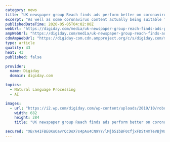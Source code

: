 ```yaml
---
category: news
title: "UK newspaper group Reach finds ads perform better on coronavirus content"
excerpt: "As well as some coronavirus content actually being suitable for brands to advertise against, U.K. newspaper group Reach is seeing signs that ads are performing better. Reach has been using its tool Mantis,"
publishedDateTime: 2020-05-05T04:02:00Z
webUrl: "https://digiday.com/media/uk-newspaper-group-reach-finds-ads-perform-better-on-coronavirus-content/"
ampWebUrl: "https://digiday.com/media/uk-newspaper-group-reach-finds-ads-perform-better-on-coronavirus-content/amp/"
cdnAmpWebUrl: "https://digiday-com.cdn.ampproject.org/c/s/digiday.com/media/uk-newspaper-group-reach-finds-ads-perform-better-on-coronavirus-content/amp/"
type: article
quality: 43
heat: 43
published: false

provider:
  name: Digiday
  domain: digiday.com

topics:
  - Natural Language Processing
  - AI

images:
  - url: "https://i2.wp.com/digiday.com/wp-content/uploads/2019/10/robots_el-pais-1.jpg?fit=682%2C284&ssl=1"
    width: 682
    height: 284
    title: "UK newspaper group Reach finds ads perform better on coronavirus content"

secured: "XB/A4IFBE0KuOavrQcDoX7s4pAu4CN9YY/lMjb51bBF0cfjxFDSt4mTeVBjWakD8e+50dA8UPqZcvkP5vr/aYE5p0w0U1t0LZhCVyj0koUY9PrYcoApZTTa360xR+CoXP6FChne+nNeZjllMOaqp3Gn7GCM/s2MI3r0o3qzd0Yp0FfUr7OY43xZWygT7lXj6dYtjA+qjjApDGkrDziKH7llV21z/+UX4p3qOp5XjKoOeiY8cNY7he7AbPD/aI53T/VWrmwu2K9iVko3jwG5YW0GG4rcWuT07CA7zOUAyQ6Eo+TEMVPBWDssciRn9jHOW;0k3mfL49jdViq/QJtprHuw=="
---
```


